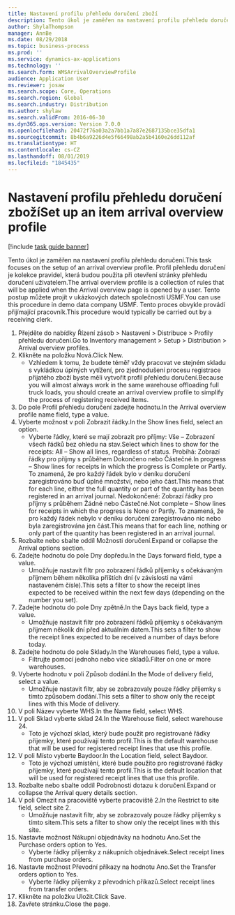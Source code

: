 ```yaml
---
title: Nastavení profilu přehledu doručení zboží
description: Tento úkol je zaměřen na nastavení profilu přehledu doručení.
author: ShylaThompson
manager: AnnBe
ms.date: 08/29/2018
ms.topic: business-process
ms.prod: ''
ms.service: dynamics-ax-applications
ms.technology: ''
ms.search.form: WMSArrivalOverviewProfile
audience: Application User
ms.reviewer: josaw
ms.search.scope: Core, Operations
ms.search.region: Global
ms.search.industry: Distribution
ms.author: shylaw
ms.search.validFrom: 2016-06-30
ms.dyn365.ops.version: Version 7.0.0
ms.openlocfilehash: 20472f76a03a2a7bb1a7a87e2687135bce35dfa1
ms.sourcegitcommit: 8b4b6a9226d4e5f66498ab2a5b4160e26dd112af
ms.translationtype: HT
ms.contentlocale: cs-CZ
ms.lasthandoff: 08/01/2019
ms.locfileid: "1845435"
---
```

# <a name="set-up-an-item-arrival-overview-profile"></a><span data-ttu-id="0f094-103">Nastavení profilu přehledu doručení zboží</span><span class="sxs-lookup"><span data-stu-id="0f094-103">Set up an item arrival overview profile</span></span>

[!include [task guide banner](../../includes/task-guide-banner.md)]

<span data-ttu-id="0f094-104">Tento úkol je zaměřen na nastavení profilu přehledu doručení.</span><span class="sxs-lookup"><span data-stu-id="0f094-104">This task focuses on the setup of an arrival overview profile.</span></span> <span data-ttu-id="0f094-105">Profil přehledu doručení je kolekce pravidel, která budou použita při otevření stránky přehledu doručení uživatelem.</span><span class="sxs-lookup"><span data-stu-id="0f094-105">The arrival overview profile is a collection of rules that will be applied when the Arrival overview page is opened by a user.</span></span> <span data-ttu-id="0f094-106">Tento postup můžete projít v ukázkových datech společnosti USMF.</span><span class="sxs-lookup"><span data-stu-id="0f094-106">You can use this procedure in demo data company USMF.</span></span> <span data-ttu-id="0f094-107">Tento proces obvykle provádí přijímající pracovník.</span><span class="sxs-lookup"><span data-stu-id="0f094-107">This procedure would typically be carried out by a receiving clerk.</span></span>





1. <span data-ttu-id="0f094-108">Přejděte do nabídky Řízení zásob > Nastavení > Distribuce > Profily přehledu doručení.</span><span class="sxs-lookup"><span data-stu-id="0f094-108">Go to Inventory management > Setup > Distribution > Arrival overview profiles.</span></span>
2. <span data-ttu-id="0f094-109">Klikněte na položku Nová.</span><span class="sxs-lookup"><span data-stu-id="0f094-109">Click New.</span></span>
    * <span data-ttu-id="0f094-110">Vzhledem k tomu, že budete téměř vždy pracovat ve stejném skladu s vykládkou úplných vytížení, pro zjednodušení procesu registrace přijatého zboží byste měli vytvořit profil přehledu doručení.</span><span class="sxs-lookup"><span data-stu-id="0f094-110">Because you will almost always work in the same warehouse offloading full truck loads, you should create an arrival overview profile to simplify the process of registering received items.</span></span>  
3. <span data-ttu-id="0f094-111">Do pole Profil přehledu doručení zadejte hodnotu.</span><span class="sxs-lookup"><span data-stu-id="0f094-111">In the Arrival overview profile name field, type a value.</span></span>
4. <span data-ttu-id="0f094-112">Vyberte možnost v poli Zobrazit řádky.</span><span class="sxs-lookup"><span data-stu-id="0f094-112">In the Show lines field, select an option.</span></span>
    * <span data-ttu-id="0f094-113">Vyberte řádky, které se mají zobrazit pro příjmy:  Vše – Zobrazení všech řádků bez ohledu na stav.</span><span class="sxs-lookup"><span data-stu-id="0f094-113">Select which lines to show for the receipts:   All – Show all lines, regardless of status.</span></span>   <span data-ttu-id="0f094-114">Probíhá: Zobrazí řádky pro příjmy s průběhem Dokončeno nebo Částečné.</span><span class="sxs-lookup"><span data-stu-id="0f094-114">In progress – Show lines for receipts in which the progress is Complete or Partly.</span></span> <span data-ttu-id="0f094-115">To znamená, že pro každý řádek bylo v deníku doručení zaregistrováno buď úplné množství, nebo jeho část.</span><span class="sxs-lookup"><span data-stu-id="0f094-115">This means that for each line, either the full quantity or part of the quantity has been registered in an arrival journal.</span></span>   <span data-ttu-id="0f094-116">Nedokončené: Zobrazí řádky pro příjmy s průběhem Žádné nebo Částečné.</span><span class="sxs-lookup"><span data-stu-id="0f094-116">Not complete – Show lines for receipts in which the progress is None or Partly.</span></span> <span data-ttu-id="0f094-117">To znamená, že pro každý řádek nebylo v deníku doručení zaregistrováno nic nebo byla zaregistrována jen část.</span><span class="sxs-lookup"><span data-stu-id="0f094-117">This means that for each line, nothing or only part of the quantity has been registered in an arrival journal.</span></span>  
5. <span data-ttu-id="0f094-118">Rozbalte nebo sbalte oddíl Možnosti doručení.</span><span class="sxs-lookup"><span data-stu-id="0f094-118">Expand or collapse the Arrival options section.</span></span>
6. <span data-ttu-id="0f094-119">Zadejte hodnotu do pole Dny dopředu.</span><span class="sxs-lookup"><span data-stu-id="0f094-119">In the Days forward field, type a value.</span></span>
    * <span data-ttu-id="0f094-120">Umožňuje nastavit filtr pro zobrazení řádků příjemky s očekávaným příjmem během několika příštích dní (v závislosti na vámi nastaveném čísle).</span><span class="sxs-lookup"><span data-stu-id="0f094-120">This sets a filter to show the receipt lines expected to be received within the next few days (depending on the number you set).</span></span>  
7. <span data-ttu-id="0f094-121">Zadejte hodnotu do pole Dny zpětně.</span><span class="sxs-lookup"><span data-stu-id="0f094-121">In the Days back field, type a value.</span></span>
    * <span data-ttu-id="0f094-122">Umožňuje nastavit filtr pro zobrazení řádků příjemky s očekávaným příjmem několik dní před aktuálním datem.</span><span class="sxs-lookup"><span data-stu-id="0f094-122">This sets a filter to show the receipt lines expected to be received a number of days before today.</span></span>  
8. <span data-ttu-id="0f094-123">Zadejte hodnotu do pole Sklady.</span><span class="sxs-lookup"><span data-stu-id="0f094-123">In the Warehouses field, type a value.</span></span>
    * <span data-ttu-id="0f094-124">Filtrujte pomocí jednoho nebo více skladů.</span><span class="sxs-lookup"><span data-stu-id="0f094-124">Filter on one or more warehouses.</span></span>  
9. <span data-ttu-id="0f094-125">Vyberte hodnotu v poli Způsob dodání.</span><span class="sxs-lookup"><span data-stu-id="0f094-125">In the Mode of delivery field, select a value.</span></span>
    * <span data-ttu-id="0f094-126">Umožňuje nastavit filtr, aby se zobrazovaly pouze řádky příjemky s tímto způsobem dodání.</span><span class="sxs-lookup"><span data-stu-id="0f094-126">This sets a filter to show only the receipt lines with this Mode of delivery.</span></span>  
10. <span data-ttu-id="0f094-127">V poli Název vyberte WHS.</span><span class="sxs-lookup"><span data-stu-id="0f094-127">In the Name field, select WHS.</span></span>
11. <span data-ttu-id="0f094-128">V poli Sklad vyberte sklad 24.</span><span class="sxs-lookup"><span data-stu-id="0f094-128">In the Warehouse field, select warehouse 24.</span></span>
    * <span data-ttu-id="0f094-129">Toto je výchozí sklad, který bude použit pro registrované řádky příjemky, které používají tento profil.</span><span class="sxs-lookup"><span data-stu-id="0f094-129">This is the default warehouse that will be used for registered receipt lines that use this profile.</span></span>  
12. <span data-ttu-id="0f094-130">V poli Místo vyberte Baydoor.</span><span class="sxs-lookup"><span data-stu-id="0f094-130">In the Location field, select Baydoor.</span></span>
    * <span data-ttu-id="0f094-131">Toto je výchozí umístění, které bude použito pro registrované řádky příjemky, které používají tento profil.</span><span class="sxs-lookup"><span data-stu-id="0f094-131">This is the default location that will be used for registered receipt lines that use this profile.</span></span>  
13. <span data-ttu-id="0f094-132">Rozbalte nebo sbalte oddíl Podrobnosti dotazu k doručení.</span><span class="sxs-lookup"><span data-stu-id="0f094-132">Expand or collapse the Arrival query details section.</span></span>
14. <span data-ttu-id="0f094-133">V poli Omezit na pracoviště vyberte pracoviště 2.</span><span class="sxs-lookup"><span data-stu-id="0f094-133">In the Restrict to site field, select site 2.</span></span>
    * <span data-ttu-id="0f094-134">Umožňuje nastavit filtr, aby se zobrazovaly pouze řádky příjemky s tímto sitem.</span><span class="sxs-lookup"><span data-stu-id="0f094-134">This sets a filter to show only the receipt lines with this site.</span></span>  
15. <span data-ttu-id="0f094-135">Nastavte možnost Nákupní objednávky na hodnotu Ano.</span><span class="sxs-lookup"><span data-stu-id="0f094-135">Set the Purchase orders option to Yes.</span></span>
    * <span data-ttu-id="0f094-136">Vyberte řádky příjemky z nákupních objednávek.</span><span class="sxs-lookup"><span data-stu-id="0f094-136">Select receipt lines from purchase orders.</span></span>  
16. <span data-ttu-id="0f094-137">Nastavte možnost Převodní příkazy na hodnotu Ano.</span><span class="sxs-lookup"><span data-stu-id="0f094-137">Set the Transfer orders option to Yes.</span></span>
    * <span data-ttu-id="0f094-138">Vyberte řádky příjemky z převodních příkazů.</span><span class="sxs-lookup"><span data-stu-id="0f094-138">Select receipt lines from transfer orders.</span></span>  
17. <span data-ttu-id="0f094-139">Klikněte na položku Uložit.</span><span class="sxs-lookup"><span data-stu-id="0f094-139">Click Save.</span></span>
18. <span data-ttu-id="0f094-140">Zavřete stránku.</span><span class="sxs-lookup"><span data-stu-id="0f094-140">Close the page.</span></span>

